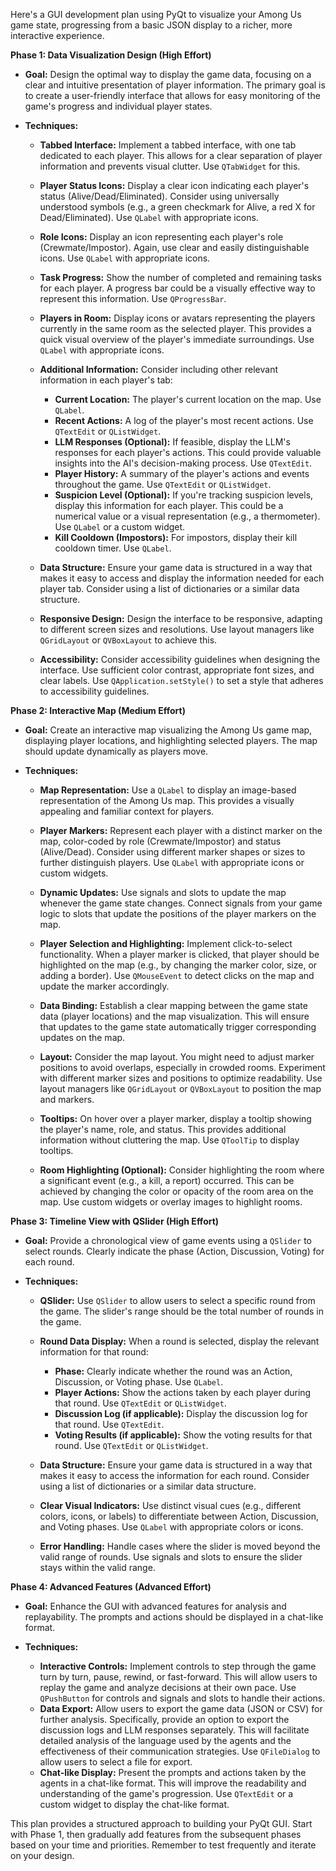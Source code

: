 Here's a GUI development plan using PyQt to visualize your Among Us game state, progressing from a basic JSON display to a richer, more interactive experience.

**Phase 1: Data Visualization Design (High Effort)**

* **Goal:**  Design the optimal way to display the game data, focusing on a clear and intuitive presentation of player information.  The primary goal is to create a user-friendly interface that allows for easy monitoring of the game's progress and individual player states.

* **Techniques:**

    * **Tabbed Interface:** Implement a tabbed interface, with one tab dedicated to each player. This allows for a clear separation of player information and prevents visual clutter.  Use `QTabWidget` for this.

    * **Player Status Icons:**  Display a clear icon indicating each player's status (Alive/Dead/Eliminated).  Consider using universally understood symbols (e.g., a green checkmark for Alive, a red X for Dead/Eliminated).  Use `QLabel` with appropriate icons.

    * **Role Icons:** Display an icon representing each player's role (Crewmate/Impostor).  Again, use clear and easily distinguishable icons.  Use `QLabel` with appropriate icons.

    * **Task Progress:** Show the number of completed and remaining tasks for each player.  A progress bar could be a visually effective way to represent this information.  Use `QProgressBar`.

    * **Players in Room:** Display icons or avatars representing the players currently in the same room as the selected player.  This provides a quick visual overview of the player's immediate surroundings.  Use `QLabel` with appropriate icons.

    * **Additional Information:** Consider including other relevant information in each player's tab:
        * **Current Location:** The player's current location on the map.  Use `QLabel`.
        * **Recent Actions:** A log of the player's most recent actions.  Use `QTextEdit` or `QListWidget`.
        * **LLM Responses (Optional):**  If feasible, display the LLM's responses for each player's actions.  This could provide valuable insights into the AI's decision-making process.  Use `QTextEdit`.
        * **Player History:** A summary of the player's actions and events throughout the game.  Use `QTextEdit` or `QListWidget`.
        * **Suspicion Level (Optional):**  If you're tracking suspicion levels, display this information for each player.  This could be a numerical value or a visual representation (e.g., a thermometer).  Use `QLabel` or a custom widget.
        * **Kill Cooldown (Impostors):** For impostors, display their kill cooldown timer.  Use `QLabel`.

    * **Data Structure:**  Ensure your game data is structured in a way that makes it easy to access and display the information needed for each player tab.  Consider using a list of dictionaries or a similar data structure.

    * **Responsive Design:**  Design the interface to be responsive, adapting to different screen sizes and resolutions.  Use layout managers like `QGridLayout` or `QVBoxLayout` to achieve this.

    * **Accessibility:**  Consider accessibility guidelines when designing the interface.  Use sufficient color contrast, appropriate font sizes, and clear labels.  Use `QApplication.setStyle()` to set a style that adheres to accessibility guidelines.

**Phase 2: Interactive Map (Medium Effort)**

* **Goal:** Create an interactive map visualizing the Among Us game map, displaying player locations, and highlighting selected players.  The map should update dynamically as players move.

* **Techniques:**

    * **Map Representation:** Use a `QLabel` to display an image-based representation of the Among Us map. This provides a visually appealing and familiar context for players.

    * **Player Markers:** Represent each player with a distinct marker on the map, color-coded by role (Crewmate/Impostor) and status (Alive/Dead).  Consider using different marker shapes or sizes to further distinguish players.  Use `QLabel` with appropriate icons or custom widgets.

    * **Dynamic Updates:** Use signals and slots to update the map whenever the game state changes.  Connect signals from your game logic to slots that update the positions of the player markers on the map.

    * **Player Selection and Highlighting:** Implement click-to-select functionality. When a player marker is clicked, that player should be highlighted on the map (e.g., by changing the marker color, size, or adding a border).  Use `QMouseEvent` to detect clicks on the map and update the marker accordingly.

    * **Data Binding:**  Establish a clear mapping between the game state data (player locations) and the map visualization.  This will ensure that updates to the game state automatically trigger corresponding updates on the map.

    * **Layout:**  Consider the map layout.  You might need to adjust marker positions to avoid overlaps, especially in crowded rooms.  Experiment with different marker sizes and positions to optimize readability.  Use layout managers like `QGridLayout` or `QVBoxLayout` to position the map and markers.

    * **Tooltips:**  On hover over a player marker, display a tooltip showing the player's name, role, and status.  This provides additional information without cluttering the map.  Use `QToolTip` to display tooltips.

    * **Room Highlighting (Optional):**  Consider highlighting the room where a significant event (e.g., a kill, a report) occurred.  This can be achieved by changing the color or opacity of the room area on the map.  Use custom widgets or overlay images to highlight rooms.


**Phase 3: Timeline View with QSlider (High Effort)**

* **Goal:** Provide a chronological view of game events using a `QSlider` to select rounds.  Clearly indicate the phase (Action, Discussion, Voting) for each round.

* **Techniques:**

    * **QSlider:** Use `QSlider` to allow users to select a specific round from the game.  The slider's range should be the total number of rounds in the game.

    * **Round Data Display:**  When a round is selected, display the relevant information for that round:
        * **Phase:** Clearly indicate whether the round was an Action, Discussion, or Voting phase.  Use `QLabel`.
        * **Player Actions:** Show the actions taken by each player during that round.  Use `QTextEdit` or `QListWidget`.
        * **Discussion Log (if applicable):** Display the discussion log for that round.  Use `QTextEdit`.
        * **Voting Results (if applicable):** Show the voting results for that round.  Use `QTextEdit` or `QListWidget`.

    * **Data Structure:** Ensure your game data is structured in a way that makes it easy to access the information for each round.  Consider using a list of dictionaries or a similar data structure.

    * **Clear Visual Indicators:** Use distinct visual cues (e.g., different colors, icons, or labels) to differentiate between Action, Discussion, and Voting phases.  Use `QLabel` with appropriate colors or icons.

    * **Error Handling:** Handle cases where the slider is moved beyond the valid range of rounds.  Use signals and slots to ensure the slider stays within the valid range.


**Phase 4: Advanced Features (Advanced Effort)**

* **Goal:** Enhance the GUI with advanced features for analysis and replayability.  The prompts and actions should be displayed in a chat-like format.

* **Techniques:**
    * **Interactive Controls:** Implement controls to step through the game turn by turn, pause, rewind, or fast-forward.  This will allow users to replay the game and analyze decisions at their own pace.  Use `QPushButton` for controls and signals and slots to handle their actions.
    * **Data Export:** Allow users to export the game data (JSON or CSV) for further analysis.  Specifically, provide an option to export the discussion logs and LLM responses separately. This will facilitate detailed analysis of the language used by the agents and the effectiveness of their communication strategies.  Use `QFileDialog` to allow users to select a file for export.
    * **Chat-like Display:** Present the prompts and actions taken by the agents in a chat-like format. This will improve the readability and understanding of the game's progression.  Use `QTextEdit` or a custom widget to display the chat-like format.

This plan provides a structured approach to building your PyQt GUI.  Start with Phase 1, then gradually add features from the subsequent phases based on your time and priorities. Remember to test frequently and iterate on your design.
